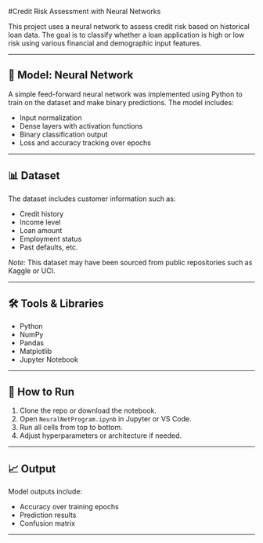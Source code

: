 #Credit Risk Assessment with Neural Networks

This project uses a neural network to assess credit risk based on historical loan data. The goal is to classify whether a loan application is high or low risk using various financial and demographic input features.

---

## 🧠 Model: Neural Network

A simple feed-forward neural network was implemented using Python to train on the dataset and make binary predictions. The model includes:

- Input normalization
- Dense layers with activation functions
- Binary classification output
- Loss and accuracy tracking over epochs

---

## 📊 Dataset

The dataset includes customer information such as:
- Credit history
- Income level
- Loan amount
- Employment status
- Past defaults, etc.

*Note:* This dataset may have been sourced from public repositories such as Kaggle or UCI.

---

## 🛠️ Tools & Libraries

- Python
- NumPy
- Pandas
- Matplotlib
- Jupyter Notebook

---

## 🚀 How to Run

1. Clone the repo or download the notebook.
2. Open `NeuralNetProgram.ipynb` in Jupyter or VS Code.
3. Run all cells from top to bottom.
4. Adjust hyperparameters or architecture if needed.

---

## 📈 Output

Model outputs include:
- Accuracy over training epochs
- Prediction results
- Confusion matrix 

---